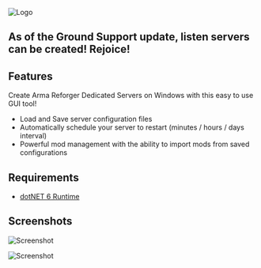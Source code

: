 ![Logo](https://github.com/soda3x/ArmaReforgerServerTool/blob/6f93fc925ca692c0304d38da15d69fa8ef613937/logo.png)


## As of the Ground Support update, listen servers can be created! Rejoice!

## Features

Create Arma Reforger Dedicated Servers on Windows with this easy to use GUI tool!

- Load and Save server configuration files
- Automatically schedule your server to restart (minutes / hours / days interval)
- Powerful mod management with the ability to import mods from saved configurations

## Requirements
- [dotNET 6 Runtime](https://dotnet.microsoft.com/en-us/download)

## Screenshots

![Screenshot](https://github.com/soda3x/ArmaReforgerServerTool/raw/main/servertoolscreen.png)

![Screenshot](https://github.com/soda3x/ArmaReforgerServerTool/raw/main/servertoolscreen2.png)
